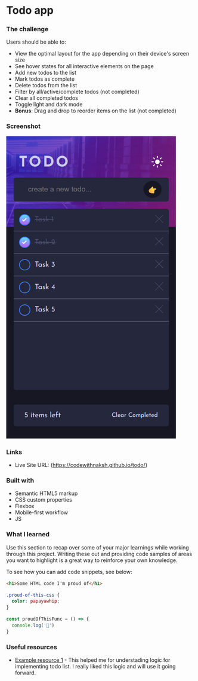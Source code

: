 # Todo app 





### The challenge

Users should be able to:

- View the optimal layout for the app depending on their device's screen size
- See hover states for all interactive elements on the page
- Add new todos to the list
- Mark todos as complete
- Delete todos from the list
- Filter by all/active/complete todos (not completed)
- Clear all completed todos
- Toggle light and dark mode
- **Bonus**: Drag and drop to reorder items on the list (not completed)

### Screenshot

![](./screentshot.png)


### Links

- Live Site URL: (https://codewithnaksh.github.io/todo/)


### Built with

- Semantic HTML5 markup
- CSS custom properties
- Flexbox
- Mobile-first workflow
- JS


### What I learned

Use this section to recap over some of your major learnings while working through this project. Writing these out and providing code samples of areas you want to highlight is a great way to reinforce your own knowledge.

To see how you can add code snippets, see below:

```html
<h1>Some HTML code I'm proud of</h1>
```
```css
.proud-of-this-css {
  color: papayawhip;
}
```
```js
const proudOfThisFunc = () => {
  console.log('🎉')
}
```





### Useful resources

- [Example resource 1](https://hackr.io/blog/how-to-create-a-javascript-to-do-list) - This helped me for understading logic for implementing todo list. I really liked this logic and will use it going forward.




